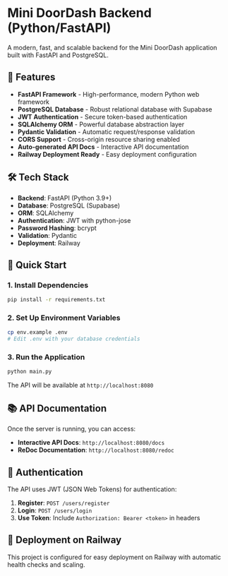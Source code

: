 # Mini DoorDash Backend (Python/FastAPI)

A modern, fast, and scalable backend for the Mini DoorDash application built with FastAPI and PostgreSQL.

## 🚀 Features

- **FastAPI Framework** - High-performance, modern Python web framework
- **PostgreSQL Database** - Robust relational database with Supabase
- **JWT Authentication** - Secure token-based authentication
- **SQLAlchemy ORM** - Powerful database abstraction layer
- **Pydantic Validation** - Automatic request/response validation
- **CORS Support** - Cross-origin resource sharing enabled
- **Auto-generated API Docs** - Interactive API documentation
- **Railway Deployment Ready** - Easy deployment configuration

## 🛠️ Tech Stack

- **Backend**: FastAPI (Python 3.9+)
- **Database**: PostgreSQL (Supabase)
- **ORM**: SQLAlchemy
- **Authentication**: JWT with python-jose
- **Password Hashing**: bcrypt
- **Validation**: Pydantic
- **Deployment**: Railway

## 🚀 Quick Start

### 1. Install Dependencies
```bash
pip install -r requirements.txt
```

### 2. Set Up Environment Variables
```bash
cp env.example .env
# Edit .env with your database credentials
```

### 3. Run the Application
```bash
python main.py
```

The API will be available at `http://localhost:8080`

## 📚 API Documentation

Once the server is running, you can access:
- **Interactive API Docs**: `http://localhost:8080/docs`
- **ReDoc Documentation**: `http://localhost:8080/redoc`

## 🔐 Authentication

The API uses JWT (JSON Web Tokens) for authentication:

1. **Register**: `POST /users/register`
2. **Login**: `POST /users/login`
3. **Use Token**: Include `Authorization: Bearer <token>` in headers

## 🚀 Deployment on Railway

This project is configured for easy deployment on Railway with automatic health checks and scaling.
